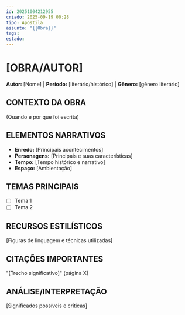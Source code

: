 ```yaml
---
id: 20251004212955
criado: 2025-09-19 00:28
tipo: Apostila
assunto: "{{Obra}}"
tags:
estado:
---
```


# [OBRA/AUTOR]
**Autor:** [Nome] | **Período:** [literário/histórico] | **Gênero:** [gênero literário]

## CONTEXTO DA OBRA
(Quando e por que foi escrita)

## ELEMENTOS NARRATIVOS
- **Enredo:** [Principais acontecimentos]
- **Personagens:** [Principais e suas características]
- **Tempo:** [Tempo histórico e narrativo]
- **Espaço:** [Ambientação]

## TEMAS PRINCIPAIS
- [ ] Tema 1
- [ ] Tema 2

## RECURSOS ESTILÍSTICOS
[Figuras de linguagem e técnicas utilizadas]

## CITAÇÕES IMPORTANTES
"[Trecho significativo]" (página X)

## ANÁLISE/INTERPRETAÇÃO
[Significados possíveis e críticas]